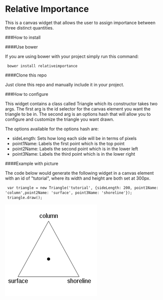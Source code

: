 Relative Importance
===

This is a canvas widget that allows the user to assign importance between three distinct quantities.

###How to install

####Use bower

If you are using bower with your project simply run this command:

     bower install relativeimportance

####Clone this repo

Just clone this repo and manually include it in your project.

###How to configure

This widget contains a class called Triangle which its constructor takes two args. The first arg is the id selector for the canvas element you want the triangle to be in. The second arg is an options hash that will allow you to configure and customize the triangle you want drawn.

The options available for the options hash are:

* sideLength: Sets how long each side will be in terms of pixels
* point1Name: Labels the first point which is the top point
* point2Name: Labels the second point which is in the lower left
* point3Name: Labels the third point which is in the lower right

####Example with picture

The code below would generate the following widget in a canvas element with an id of "tutorial", where its width and height are both set at 300px.

     var triangle = new Triangle('tutorial', {sideLength: 200, point1Name: 'column',point2Name: 'surface', point3Name: 'shoreline'});
     triangle.draw();

![actionshot](./relativeImportance.png "Action Shot")

